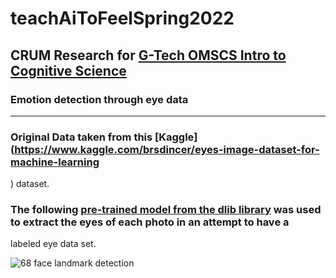 # teachAiToFeelSpring2022

## CRUM Research for [G-Tech OMSCS Intro to Cognitive Science](https://omscs.gatech.edu/cs-6795-introduction-cognitive-science)

### Emotion detection through eye data

---


### Original Data taken from this [Kaggle](https://www.kaggle.com/brsdincer/eyes-image-dataset-for-machine-learning
) dataset.


### The following [pre-trained model from the dlib library](http://dlib.net/) was used to extract the eyes of each photo in an attempt to have a 

labeled eye data set.


![68 face landmark detection](https://s3.ap-south-1.amazonaws.com/s3.studytonight.com/curious/uploads/pictures/1592469192-74364.png)
